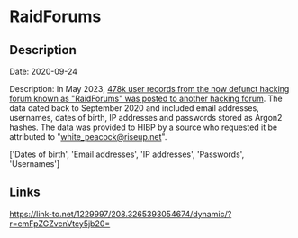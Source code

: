 # RaidForums

## Description

Date: 2020-09-24

Description:
In May 2023, <a href="https://www.bleepingcomputer.com/news/security/new-hacking-forum-leaks-data-of-478-000-raidforums-members/" target="_blank" rel="noopener">478k user records from the now defunct hacking forum known as &quot;RaidForums&quot; was posted to another hacking forum</a>. The data dated back to September 2020 and included email addresses, usernames, dates of birth, IP addresses and passwords stored as Argon2 hashes. The data was provided to HIBP by a source who requested it be attributed to &quot;white_peacock@riseup.net&quot;.


['Dates of birth', 'Email addresses', 'IP addresses', 'Passwords', 'Usernames']

## Links

https://link-to.net/1229997/208.3265393054674/dynamic/?r=cmFpZGZvcnVtcy5jb20=